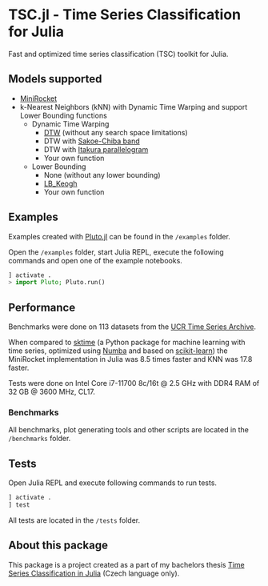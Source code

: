 # TSC.jl - Time Series Classification for Julia

Fast and optimized time series classification (TSC) toolkit for Julia.


## Models supported

- [MiniRocket](https://arxiv.org/abs/2012.08791)
- k-Nearest Neighbors (kNN) with Dynamic Time Warping and support Lower Bounding functions
    - Dynamic Time Warping
        - [DTW](https://link.springer.com/article/10.1007/BF01074755) (without any search space limitations)
        - DTW with [Sakoe-Chiba band](https://www.irit.fr/~Julien.Pinquier/Docs/TP_MABS/res/dtw-sakoe-chiba78.pdf)
        - DTW with [Itakura parallelogram](https://www.ee.columbia.edu/~dpwe/papers/Itak75-lpcasr.pdf)
        - Your own function
    - Lower Bounding
        - None (without any lower bounding)
        - [LB\_Keogh](https://www.cs.ucr.edu/~eamonn/LB_Keogh.htm)
        - Your own function


## Examples

Examples created with [Pluto.jl](https://plutojl.org/) can be found in the `/examples` folder.

Open the `/examples` folder, start Julia REPL, execute the following commands and open one of the example notebooks.

```jl
] activate .
> import Pluto; Pluto.run()
```


## Performance

Benchmarks were done on 113 datasets from the [UCR Time Series Archive](https://www.timeseriesclassification.com/index.php).

When compared to [sktime](https://www.sktime.net/) (a Python package for machine learning with time series, optimized using [Numba](https://numba.pydata.org/) and based on [scikit-learn](https://scikit-learn.org/stable/index.html)) the MiniRocket implementation in Julia was 8.5 times faster and KNN was 17.8 faster.

Tests were done on Intel Core i7-11700 8c/16t @ 2.5 GHz with DDR4 RAM of 32 GB @ 3600 MHz, CL17.

### Benchmarks

All benchmarks, plot generating tools and other scripts are located in the `/benchmarks` folder.


## Tests

Open Julia REPL and execute following commands to run tests.

```jl
] activate .
] test
```

All tests are located in the `/tests` folder.



## About this package

This package is a project created as a part of my bachelors thesis [Time Series Classification in Julia](https://dspace.cvut.cz/handle/10467/109353) (Czech language only).

